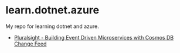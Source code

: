 # learn.dotnet.azure

My repo for learning dotnet and azure.

* [Pluralsight - Building Event Driven Microservices with Cosmos DB Change Feed](./plsight_change_feed/README.md)